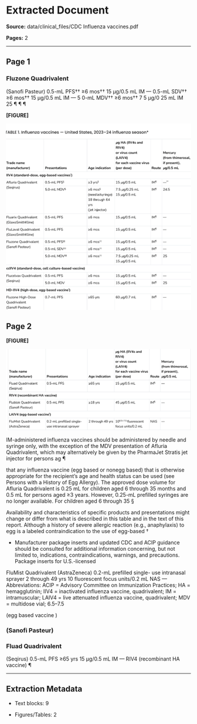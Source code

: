 # Extracted Document

**Source:** data/clinical_files/CDC Influenza vaccines.pdf

**Pages:** 2

---


## Page 1


### Fluzone Quadrivalent
(Sanofi Pasteur)
0.5-mL PFS††
≥6 mos††
15 µg/0.5 mL
IM
—
0.5-mL SDV††
≥6 mos††
15 µg/0.5 mL
IM
—
5 0-mL MDV††
≥6 mos††
7 5 µg/0 25 mL
IM
25
¶
¶
¶


**[FIGURE]**

![Figure from page 1](figures/figure_p1_0a30bce0.png)


## Page 2


**[FIGURE]**

![Figure from page 2](figures/figure_p2_3b4d312c.png)

IM-administered influenza vaccines should be administered by needle and syringe only, with the exception of the MDV
presentation of Afluria Quadrivalent, which may alternatively be given by the PharmaJet Stratis jet injector for persons ag
¶

that any influenza vaccine (egg based or nonegg based) that is otherwise appropriate for the recipient’s age and health
status can be used (see Persons with a History of Egg Allergy).
The approved dose volume for Afluria Quadrivalent is 0.25 mL for children aged 6 through 35 months and 0.5 mL for
persons aged ≥3 years. However, 0.25-mL prefilled syringes are no longer available. For children aged 6 through 35
§

Availability and characteristics of specific products and presentations might change or differ from what is described in this
table and in the text of this report.
Although a history of severe allergic reaction (e.g., anaphylaxis) to egg is a labeled contraindication to the use of egg-based
†

* Manufacturer package inserts and updated CDC and ACIP guidance should be consulted for additional information
concerning, but not limited to, indications, contraindications, warnings, and precautions. Package inserts for U.S.-licensed

FluMist Quadrivalent
(AstraZeneca)
0.2-mL prefilled single-
use intranasal sprayer
2 through 49 yrs 10
fluorescent
focus units/0.2 mL
NAS
—
Abbreviations: ACIP = Advisory Committee on Immunization Practices; HA = hemagglutinin; IIV4 = inactivated influenza
vaccine, quadrivalent; IM = intramuscular; LAIV4 = live attenuated influenza vaccine, quadrivalent; MDV = multidose vial;
6.5–7.5

(egg based vaccine )


### (Sanofi Pasteur)


### Fluad Quadrivalent
(Seqirus)
0.5-mL PFS
≥65 yrs
15 µg/0.5 mL
IM
—
RIV4 (recombinant HA vaccine)
¶


---

## Extraction Metadata

- Text blocks: 9

- Figures/Tables: 2
